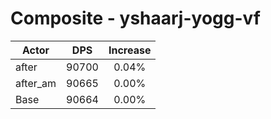 # Composite - yshaarj-yogg-vf
| Actor | DPS | Increase |
|---|:---:|:---:|
|after|90700|0.04%|
|after_am|90665|0.00%|
|Base|90664|0.00%|
